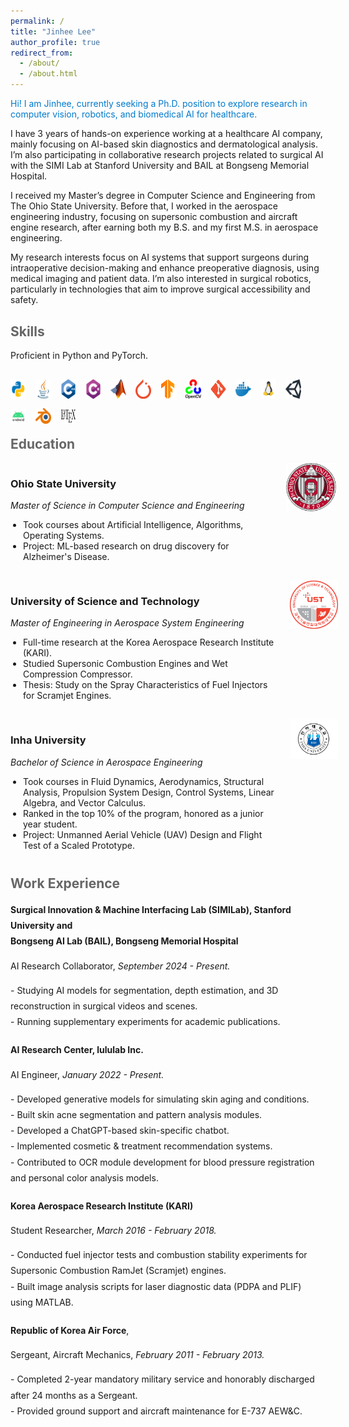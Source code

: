 ```yaml
---
permalink: /
title: "Jinhee Lee"
author_profile: true
redirect_from: 
  - /about/
  - /about.html
---
```


<p style="color: #007acc;">
  Hi! I am Jinhee, currently seeking a Ph.D. position to explore research in computer vision, robotics, and biomedical AI for healthcare.
</p>

I have 3 years of hands-on experience working at a healthcare AI company, mainly focusing on AI-based skin diagnostics and dermatological analysis. I’m also participating in collaborative research projects related to surgical AI with the SIMI Lab at Stanford University and BAIL at Bongseng Memorial Hospital.

I received my Master’s degree in Computer Science and Engineering from The Ohio State University. Before that, I worked in the aerospace engineering industry, focusing on supersonic combustion and aircraft engine research, after earning both my B.S. and my first M.S. in aerospace engineering. 

My research interests focus on AI systems that support surgeons during intraoperative decision-making and enhance preoperative diagnosis, using medical imaging and patient data. I’m also interested in surgical robotics, particularly in technologies that aim to improve surgical accessibility and safety.

<!-- My research interest is in computer vision and medical AI. I have experience in medical image segmentation and generative modeling, developed through both academic research and real-world industry work. I am particularly interested in building AI systems that support surgeons during intraoperative decision-making and enhance preoperative diagnosis using medical imaging and patient data. In addition, I am passionate about surgical robotics, especially the development of systems that enable safe, accessible surgeries in underserved or remote areas. -->



<!-- I received my Master’s degree in Computer Science and Engineering from The Ohio State University. Before that, I worked in the aerospace engineering industry, focusing on supersonic combustion and aircraft engine research, after earning both my B.S. and my first M.S. in aerospace engineering. Currently, I work as an AI engineer at a healthcare AI company. I am also  and in parallel,  -->


<!-- I am currently working as an AI engineer at a healthcare startup in Korea, focusing on AI solutions for human skin analysis. 
In parallel, I currently participate in research projects as a research collaborator with Bongseng Memorial Hospital and the Stanford University Surgical Innovation & Machine Interface (SIMI) Lab, developing surgical AI applications for intraoperative neurosurgical procedures such as microvascular decompression (MVD). -->



<h2 style="color:#666; margin-top: 30px;">Skills</h2>

<p>Proficient in Python and PyTorch.</p>

<div style="display: flex; flex-wrap: wrap; gap: 15px; margin-top: 30px;">
  <img src="/images/skills/python.png" alt="Python" title="Python" style="width:25px;">
  <img src="/images/skills/java.png" alt="Java" title="Java" style="width:25px;">
  <img src="/images/skills/cpp.png" alt="C++" title="C++" style="width:25px;">
  <img src="/images/skills/csharp.png" alt="C#" title="C#" style="width:25px;">
  <img src="/images/skills/matlab.png" alt="MATLAB" title="MATLAB" style="width:25px;">
  <img src="/images/skills/pytorch.png" alt="PyTorch" title="PyTorch" style="width:25px;">
  <img src="/images/skills/tensorflow.png" alt="TensorFlow" title="TensorFlow" style="width:25px;">
  <img src="/images/skills/opencv.png" alt="OpenCV" title="OpenCV" style="width:25px;">
  <img src="/images/skills/git.png" alt="Git" title="Git" style="width:25px;">
  <img src="/images/skills/docker.png" alt="Docker" title="Docker" style="width:25px;">
  <img src="/images/skills/linux.png" alt="Linux" title="Linux" style="width:25px;">
  <img src="/images/skills/unity.png" alt="Unity" title="Unity Engine" style="width:25px;">
  <img src="/images/skills/android.png" alt="Android Studio" title="Android Studio" style="width:25px;">
  <img src="/images/skills/blender.png" alt="Blender" title="Blender" style="width:25px;">
  <img src="/images/skills/latex.png" alt="LaTeX" title="LaTeX" style="width:25px;">
</div>


<h2 style="color:#666; margin-top: 20px;">Education</h2>

<!-- Ohio State -->
<!-- <div style="margin-bottom: 30px;">
  <h3>Ohio State University</h3>
  <p><em>Master of Science in Computer Science and Engineering</em></p>
  - Took courses about Artificial Intelligence, Algorithms, Operating Systems.<br>
  - Project: ML-based research on drug discovery for Alzheimer's Disease.<br>
</div> -->

<!-- Ohio State University -->
<div style="display: flex; justify-content: space-between; align-items: flex-start; margin-bottom: 30px;">
  <div>
    <h3>Ohio State University</h3>
    <p><em>Master of Science in Computer Science and Engineering</em></p>
    <ul style="margin: 0; padding-left: 20px;">
      <li>Took courses about Artificial Intelligence, Algorithms, Operating Systems.</li>
      <li>Project: ML-based research on drug discovery for Alzheimer's Disease.</li>
    </ul>
  </div>
  <div>
    <img src="/images/education/Ohio_State_University_Logo.png" alt="Ohio State Logo" style="width: 80px; height: auto; margin-left: 20px;">
  </div>
</div>

<!-- UST -->
<div style="display: flex; justify-content: space-between; align-items: flex-start; margin-bottom: 30px;">
  <div>
    <h3>University of Science and Technology</h3>
    <p><em>Master of Engineering in Aerospace System Engineering</em></p>
    <ul style="margin: 0; padding-left: 20px;">
      <li>Full-time research at the Korea Aerospace Research Institute (KARI).</li>
      <li>Studied Supersonic Combustion Engines and Wet Compression Compressor.</li>
      <li>Thesis: Study on the Spray Characteristics of Fuel Injectors for Scramjet Engines.</li>
    </ul>
  </div>
  <div>
    <img src="/images/education/ustLogo.png" alt="UST Logo" style="width: 80px; height: auto; margin-left: 20px;">
  </div>
</div>

<!-- Inha University -->
<div style="display: flex; justify-content: space-between; align-items: flex-start; margin-bottom: 30px;">
  <div>
    <h3>Inha University</h3>
    <p><em>Bachelor of Science in Aerospace Engineering</em></p>
    <ul style="margin: 0; padding-left: 20px;">
      <li>Took courses in Fluid Dynamics, Aerodynamics, Structural Analysis, Propulsion System Design, Control Systems, Linear Algebra, and Vector Calculus.</li>
      <li>Ranked in the top 10% of the program, honored as a junior year student.</li>
      <li>Project: Unmanned Aerial Vehicle (UAV) Design and Flight Test of a Scaled Prototype.</li>
    </ul>
  </div>
  <div>
    <img src="/images/education/inhaLogo.jpg" alt="Inha Logo" style="width: 160px; height: auto; margin-left: 20px;">
  </div>
</div>

<!-- UST -->
<!-- <div style="margin-bottom: 30px;">
  <h3>University of Science and Technology</h3>
  <p><em>Master of Engineering in Aerospace System Engineering</em></p>
  - Full-time research at the Korea Aerospace Research Institute (KARI).<br>
  - Studied Supersonic Combustion Engines and Wet Compression Compressor.<br>
  - Thesis: Study on the Spray Characteristics of Fuel Injectors for Scramjet Engines.<br>
</div> -->

<!-- Inha University -->
<!-- <div style="margin-bottom: 30px;">
  <h3>Inha University</h3>
  <p><em>Bachelor of Science in Aerospace Engineering</em></p>
  - Took courses about Fluid Dynamics, Aerodynamics, Structural Analysis, Propulsion system design, Control Systems, Linear Algebra and Vector Calculus.<br>
  - Ranked in the top 10% of the program, honored as a junior year student.<br>
  - Project: Unmanned Aerial Vehicle (UAV) Design and Flight Test of a Scaled Prototype.
</div> -->


<h2 style="color:#666; margin-top: 40px;">Work Experience</h2>

<div style="line-height: 1.8; max-width: 1500px; margin: 0 auto;">

  <div style="margin-bottom: 20px;">
    <strong>Surgical Innovation & Machine Interfacing Lab (SIMILab), Stanford University and <br> Bongseng AI Lab (BAIL), Bongseng Memorial Hospital</strong>
    <p>AI Research Collaborator,  <em>September 2024 - Present.</em></p>
    - Studying AI models for segmentation, depth estimation, and 3D reconstruction in surgical videos and scenes.<br>
    - Running supplementary experiments for academic publications.<br>
  </div>

  <div style="margin-bottom: 20px;">
    <strong>AI Research Center, lululab Inc.</strong> 
    <p>AI Engineer, <em>January 2022 - Present.</em></p>
    - Developed generative models for simulating skin aging and conditions.<br>  
    - Built skin acne segmentation and pattern analysis modules.<br>
    - Developed a ChatGPT-based skin-specific chatbot.<br>  
    - Implemented cosmetic & treatment recommendation systems.<br>
    - Contributed to OCR module development for blood pressure registration and personal color analysis models.<br>  
  </div>

  <div style="margin-bottom: 20px;">
    <strong>Korea Aerospace Research Institute (KARI)</strong>
    <p>Student Researcher, <em>March 2016 - February 2018.</em></p>  
    - Conducted fuel injector tests and combustion stability experiments for Supersonic Combustion RamJet (Scramjet) engines. <br> 
    - Built image analysis scripts for laser diagnostic data (PDPA and PLIF) using MATLAB.
  </div>

  <div style="margin-bottom: 20px;">
  <div>
    <strong>Republic of Korea Air Force</strong>,  
    <p>Sergeant, Aircraft Mechanics, <em>February 2011 - February 2013. </em></p> 
    - Completed 2-year mandatory military service and honorably discharged after 24 months as a Sergeant.<br>
    - Provided ground support and aircraft maintenance for E-737 AEW&C.      
  </div>
</div>


